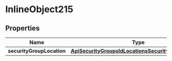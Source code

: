 

# InlineObject215

## Properties

Name | Type | Description | Notes
------------ | ------------- | ------------- | -------------
**securityGroupLocation** | [**ApiSecurityGroupsIdLocationsSecurityGroupLocation**](ApiSecurityGroupsIdLocationsSecurityGroupLocation.md) |  | 



